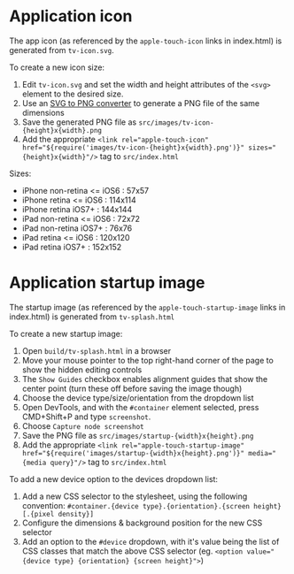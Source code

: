 Application icon
================
The app icon (as referenced by the `apple-touch-icon` links in index.html) is generated from `tv-icon.svg`.

To create a new icon size:
1. Edit `tv-icon.svg` and set the width and height attributes of the `<svg>` element to the desired size.
2. Use an [SVG to PNG converter](http://www.fileformat.info/convert/image/svg2raster.htm) to generate a PNG file of the same dimensions
3. Save the generated PNG file as `src/images/tv-icon-{height}x{width}.png`
4. Add the appropriate `<link rel="apple-touch-icon" href="${require('images/tv-icon-{height}x{width}.png')}" sizes="{height}x{width}"/>` tag to `src/index.html`

Sizes:
* iPhone non-retina <= iOS6 : 57x57
* iPhone retina <= iOS6 : 114x114
* iPhone retina iOS7+ : 144x144
* iPad non-retina <= iOS6 : 72x72
* iPad non-retina iOS7+ : 76x76
* iPad retina <= iOS6 : 120x120
* iPad retina iOS7+ : 152x152

Application startup image
=========================
The startup image (as referenced by the `apple-touch-startup-image` links in index.html) is generated from `tv-splash.html`

To create a new startup image:
1. Open `build/tv-splash.html` in a browser
2. Move your mouse pointer to the top right-hand corner of the page to show the hidden editing controls
3. The `Show Guides` checkbox enables alignment guides that show the center point (turn these off before saving the image though)
4. Choose the device type/size/orientation from the dropdown list
5. Open DevTools, and with the `#container` element selected, press CMD+Shift+P and type `screenshot`.
6. Choose `Capture node screenshot`
7. Save the PNG file as `src/images/startup-{width}x{height}.png`
8. Add the appropriate `<link rel="apple-touch-startup-image" href="${require('images/startup-{width}x{height}.png')}" media="{media query}"/>` tag to `src/index.html`

To add a new device option to the devices dropdown list:
1. Add a new CSS selector to the stylesheet, using the following convention: `#container.{device type}.{orientation}.{screen height}[.{pixel density}]`
2. Configure the dimensions & background position for the new CSS selector
3. Add an option to the `#device` dropdown, with it's value being the list of CSS classes that match the above CSS selector (eg. `<option value="{device type} {orientation} {screen height}">`)
